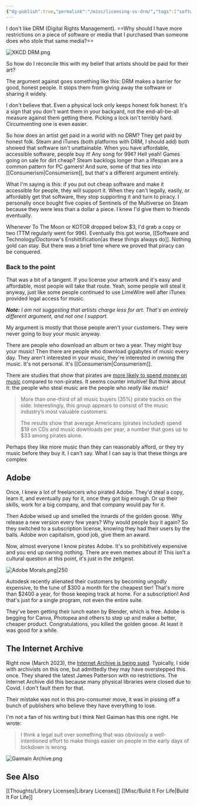 ```yaml
---
{"dg-publish":true,"permalink":"/misc/licensing-vs-drm/","tags":["software","xkcd","doctorow"],"noteIcon":2}
---
```



I don't like DRM (Digital Rights Management). ==Why should I have more restrictions on a piece of software or media that I purchased than someone does who stole that same media?==

![XKCD DRM.png](/img/user/img/XKCD%20DRM.png)

So how do I reconcile this with my belief that artists should be paid for their art? 

The argument against goes something like this: DRM makes a barrier for good, honest people. It stops them from giving away the software or sharing it widely. 

I don't believe that. Even a physical lock only keeps honest folk honest. It's a sign that you don't want them in your backyard, not the end-all-be-all measure against them getting there. Picking a lock isn't terribly hard. Circumventing one is even easier.

So how does an artist get paid in a world with no DRM? They get paid by honest folk. Steam and iTunes (both platforms with DRM, I should add) both showed that software isn't unattainable. When you have affordable, accessible software, people buy it! Any song for 99¢? Hell yeah! Games going on sale for dirt cheap? Steam backlogs longer than a lifespan are a common pattern for PC gamers! And sure, some of that ties into [[Consumerism\|Consumerism]], but that's a different argument entirely.

What I'm saying is this: if you put out cheap software and make it accessible for people, they will support it. When they can't legally, easily, or affordably get that software, they stop supporting it and turn to piracy. I personally once bought five copies of Sentinels of the Multiverse on Steam because they were less than a dollar a piece. I knew I'd give them to friends eventually. 

Whenever To The Moon or KOTOR dropped below $3, I'd grab a copy or two (TTM regularly went for 99¢). Eventually this got worse, [[Software and Technology/Doctorow's Enshittification\|as these things always do]]. Nothing gold can stay. But there was a brief time where we proved that piracy can be conquered.

### Back to the point

That was a bit of a tangent. If you license your artwork and it's easy and affordable, most people will take that route. Yeah, some people will steal it anyway, just like some people continued to use LimeWire well after iTunes provided legal access for music. 

***Note:** I am not suggesting that artists charge less for art. That's an entirely different argument, and not one I support.*

My argument is mostly that those people aren't your customers. They were never going to buy your music anyway.

There are people who download an album or two a year. They might buy your music! Then there are people who download gigabytes of music every day. They aren't interested in your music, they're interested in owning the music. It's not personal. It's [[Consumerism\|Consumerism]].

There are studies that show that pirates are [more likely to spend money on music](https://torrentfreak.com/pirates-spend-much-more-money-on-music-study-shows-160226/) compared to non-pirates. It seems counter intuitive! But think about it: the people who steal music are the people who *really like music!*

> More than one-third of all music buyers (35%) pirate tracks on the side. Interestingly, this group appears to consist of the music industry’s most valuable customers.
>
> The results show that average Americans (pirates included) spend $19 on CDs and music downloads per year, a number that goes up to $33 among pirates alone.

Perhaps they like more music than they can reasonably afford, or they try music before they buy it. I can't say. What I can say is that these things are complex


## Adobe

Once, I knew a lot of freelancers who pirated Adobe. They'd steal a copy, learn it, and eventually pay for it, once they got big enough. Or up their skills, work for a big company, and that company would pay for it. 

Then Adobe wised up and smelled the innards of the golden goose. Why release a new version every few years? Why would people buy it again? So they switched to a subscription license, knowing they had their users by the balls. Adobe won capitalism, good job, give them an award.

Now, almost everyone I know pirates Adobe. It's so prohibitively expensive and you end up owning nothing. There are even memes about it! This isn't a cultural question at this point, it's just in the zeitgeist. 

![Adobe Morals.png|250](/img/user/img/Adobe%20Morals.png)

Autodesk recently alienated their customers by becoming ungodly expensive, to the tune of $300 a month for the cheapest tier! That's more than $2400 a year, for those keeping track at home. For a subscription! And that's just for a single program, not even the entire suite.

They've been getting their lunch eaten by Blender, which is free. Adobe is begging for Canva, Photopea and others to step up and make a better, cheaper product. Congratulations, you killed the golden goose. At least it was good for a while.

## The Internet Archive

Right now (March 2023), the [Internet Archive is being sued](). Typically, I side with archivists on this one, but admittedly they may have overstepped this once. They shared the latest James Patterson with no restrictions. The Internet Archive did this because many physical libraries were closed due to Covid. I don't fault them for that. 

Their mistake was not in this pro-consumer move, it was in pissing off a bunch of publishers who believe they have everything to lose. 

I'm not a fan of his writing but I think Neil Gaiman has this one right. He wrote: 
> I think a legal suit over something that was obviously a well-intentioned effort to make things easier on people in the early days of lockdown is wrong.

![Gaimain Archive.png](/img/user/img/Gaimain%20Archive.png)

## See Also
[[Thoughts/Library Licenses\|Library Licenses]]
[[Misc/Build It For Life\|Build It For Life]]

